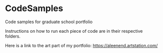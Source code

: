 # CodeSamples
Code samples for graduate school portfolio

Instructions on how to run each piece of code are in their respective folders.

Here is a link to the art part of my portfolio:
https://aleenend.artstation.com/
